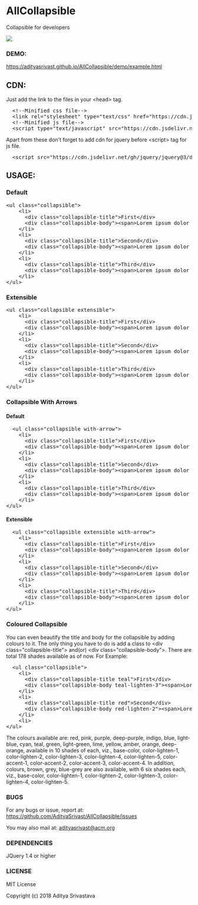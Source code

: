 # AllCollapsible
Collapsible for developers

[![](https://data.jsdelivr.com/v1/package/gh/adityasrivast/allcollapsible/badge)](https://www.jsdelivr.com/package/gh/adityasrivast/allcollapsible)

### DEMO:
https://adityasrivast.github.io/AllCollapsible/demo/example.html

## CDN:

Just add the link to the files in your \<head> tag.
<pre>
  &lt;!--Minified css file--&gt;
  &lt;link rel="stylesheet" type="text/css" href="https://cdn.jsdelivr.net/gh/adityasrivast/AllCollapsible@1.0.0/allcollapsible.min.css"&gt;
  &lt;!--Minified js file--&gt;
  &lt;script type="text/javascript" src="https://cdn.jsdelivr.net/gh/adityasrivast/AllCollapsible@1.0.0/allcollapsible.min.js"&gt;&lt;/script&gt;
</pre>

Apart from these don't forget to add cdn for jquery before \<script> tag for js file.

<pre>
  &lt;script src="https://cdn.jsdelivr.net/gh/jquery/jquery@3/dist/jquery.min.js"&gt;&lt;/script&gt;
</pre>

## USAGE:

### Default
<pre>
&lt;ul class="collapsible"&gt;
    &lt;li&gt;
      &lt;div class="collapsible-title"&gt;First&lt;/div&gt;
      &lt;div class="collapsible-body"&gt;&lt;span&gt;Lorem ipsum dolor sit amet.&lt;/span&gt;&lt;/div&gt;
    &lt;/li&gt;
    &lt;li&gt;
      &lt;div class="collapsible-title"&gt;Second&lt;/div&gt;
      &lt;div class="collapsible-body"&gt;&lt;span&gt;Lorem ipsum dolor sit amet&lt;/span&gt;&lt;/div&gt;
    &lt;/li&gt;
    &lt;li&gt;
      &lt;div class="collapsible-title"&gt;Third&lt;/div&gt;
      &lt;div class="collapsible-body"&gt;&lt;span&gt;Lorem ipsum dolor sit amet&lt;/span&gt;&lt;/div&gt;
    &lt;/li&gt;
&lt;/ul&gt;
</pre>

### Extensible
<pre>
&lt;ul class="collapsible extensible"&gt;
    &lt;li&gt;
      &lt;div class="collapsible-title"&gt;First&lt;/div&gt;
      &lt;div class="collapsible-body"&gt;&lt;span&gt;Lorem ipsum dolor sit amet.&lt;/span&gt;&lt;/div&gt;
    &lt;/li&gt;
    &lt;li&gt;
      &lt;div class="collapsible-title"&gt;Second&lt;/div&gt;
      &lt;div class="collapsible-body"&gt;&lt;span&gt;Lorem ipsum dolor sit amet&lt;/span&gt;&lt;/div&gt;
    &lt;/li&gt;
    &lt;li&gt;
      &lt;div class="collapsible-title"&gt;Third&lt;/div&gt;
      &lt;div class="collapsible-body"&gt;&lt;span&gt;Lorem ipsum dolor sit amet&lt;/span&gt;&lt;/div&gt;
    &lt;/li&gt;
&lt;/ul&gt;
</pre>

### Collapsible With Arrows

#### Default
<pre>
  &lt;ul class="collapsible with-arrow"&gt;
    &lt;li&gt;
      &lt;div class="collapsible-title"&gt;First&lt;/div&gt;
      &lt;div class="collapsible-body"&gt;&lt;span&gt;Lorem ipsum dolor sit amet&lt;/span&gt;&lt;/div&gt;
    &lt;/li&gt;
    &lt;li&gt;
      &lt;div class="collapsible-title"&gt;Second&lt;/div&gt;
      &lt;div class="collapsible-body"&gt;&lt;span&gt;Lorem ipsum dolor sit amet&lt;/span&gt;&lt;/div&gt;
    &lt;/li&gt;
    &lt;li&gt;
      &lt;div class="collapsible-title"&gt;Third&lt;/div&gt;
      &lt;div class="collapsible-body"&gt;&lt;span&gt;Lorem ipsum dolor sit amet&lt;/span&gt;&lt;/div&gt;
    &lt;/li&gt;
&lt;/ul&gt;
</pre>

#### Extensible
<pre>
  &lt;ul class="collapsible extensible with-arrow"&gt;
    &lt;li&gt;
      &lt;div class="collapsible-title"&gt;First&lt;/div&gt;
      &lt;div class="collapsible-body"&gt;&lt;span&gt;Lorem ipsum dolor sit amet&lt;/span&gt;&lt;/div&gt;
    &lt;/li&gt;
    &lt;li&gt;
      &lt;div class="collapsible-title"&gt;Second&lt;/div&gt;
      &lt;div class="collapsible-body"&gt;&lt;span&gt;Lorem ipsum dolor sit amet&lt;/span&gt;&lt;/div&gt;
    &lt;/li&gt;
    &lt;li&gt;
      &lt;div class="collapsible-title"&gt;Third&lt;/div&gt;
      &lt;div class="collapsible-body"&gt;&lt;span&gt;Lorem ipsum dolor sit amet&lt;/span&gt;&lt;/div&gt;
    &lt;/li&gt;
&lt;/ul&gt;
</pre>

### Coloured Collapsible
You can even beautify the title and body for the collapsible by adding colours to it. The only thing you have to do is add a class to \<div class="collapsible-title"> and(or) \<div class="collapsible-body">. There are total 178 shades available as of now.
For Example:
<pre>
  &lt;ul class="collapsible"&gt;
    &lt;li&gt;
      &lt;div class="collapsible-title teal"&gt;First&lt;/div&gt;
      &lt;div class="collapsible-body teal-lighten-3"&gt;&lt;span&gt;Lorem ipsum dolor sit amet&lt;/span&gt;&lt;/div&gt;
    &lt;/li&gt;
    &lt;li&gt;
      &lt;div class="collapsible-title red"&gt;Second&lt;/div&gt;
      &lt;div class="collapsible-body red-lighten-2"&gt;&lt;span&gt;Lorem ipsum dolor sit amet&lt;/span&gt;&lt;/div&gt;
    &lt;/li&gt;
    &lt;li&gt;
&lt;/ul&gt;
</pre>

The colours available are: red, pink, purple, deep-purple, indigo, blue, light-blue, cyan, teal, green, light-green, lime, yellow, amber, orange, deep-orange, available in 10 shades of each, viz., base-color, color-lighten-1, color-lighten-2, color-lighten-3, color-lighten-4, color-lighten-5, color-accent-1, color-accent-2, color-accent-3, color-accent-4. In addition, colours, brown, grey, blue-grey are also available, with 6 six shades each, viz., base-color, color-lighten-1, color-lighten-2, color-lighten-3, color-lighten-4, color-lighten-5.

### BUGS
For any bugs or issue, report at:
https://github.com/AdityaSrivast/AllCollapsible/issues

You may also mail at:
adityasrivast@acm.org

### DEPENDENCIES
JQuery 1.4 or higher

### LICENSE

MIT License

Copyright (c) 2018 Aditya Srivastava
